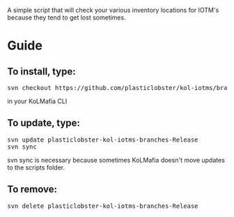 A simple script that will check your various inventory locations for IOTM's because they tend to get lost sometimes.

Guide
=====

To install, type:
----------------------
<pre>
svn checkout https://github.com/plasticlobster/kol-iotms/branches/Release
</pre>

in your KoLMafia CLI


To update, type:
----------------------
<pre>
svn update plasticlobster-kol-iotms-branches-Release
svn sync
</pre>
svn sync is necessary because sometimes KoLMafia doesn't move updates to the scripts folder.

To remove:
----------------------
<pre>
svn delete plasticlobster-kol-iotms-branches-Release
</pre>

